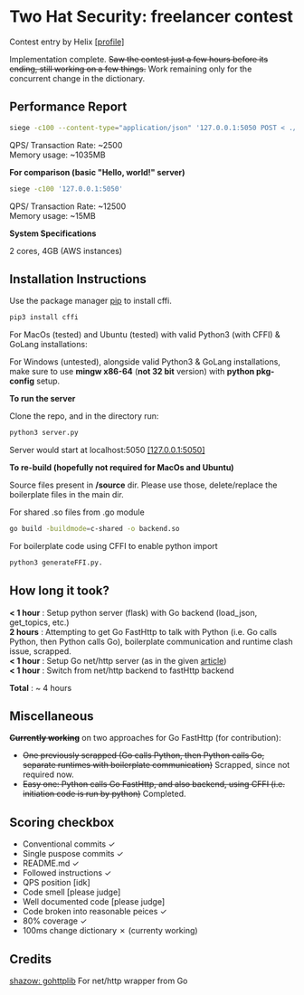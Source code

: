 # Two Hat Security: freelancer contest

Contest entry by Helix [[profile]](https://www.freelancer.com/u/astaroht)

Implementation complete. ~~Saw the contest just a few hours before its ending, still working on a few things.~~ Work remaining only for the concurrent change in the dictionary.
## Performance Report

```bash
siege -c100 --content-type="application/json" '127.0.0.1:5050 POST < ./test/data/testdata.json'
```   


QPS/ Transaction Rate:  ~2500  
Memory usage:           ~1035MB     
     


**For comparison (basic "Hello, world!" server)**  

```bash
siege -c100 '127.0.0.1:5050'
```

QPS/ Transaction Rate:  ~12500  
Memory usage:           ~15MB   

**System Specifications**   

2 cores, 4GB (AWS instances)  


 
## Installation Instructions

Use the package manager [pip](https://pip.pypa.io/en/stable/) to install cffi.

```bash
pip3 install cffi
```  

For MacOs (tested) and Ubuntu (tested) with valid Python3 (with CFFI) & GoLang installations:   

For Windows (untested), alongside valid Python3 & GoLang installations, make sure to use **mingw x86-64** (**not 32 bit** version) with **python pkg-config** setup.   


**To run the server**  

Clone the repo, and in the directory run:

```bash
python3 server.py
```  
Server would start at localhost:5050 [[127.0.0.1:5050]](127.0.0.1:5050)   

**To re-build (hopefully not required for MacOs and Ubuntu)**    

Source files present in **/source** dir. Please use those, delete/replace the boilerplate files in the main dir.  

For shared .so files from .go module  

```bash
go build -buildmode=c-shared -o backend.so
```

For boilerplate code using CFFI to enable python import  

```bash
python3 generateFFI.py. 
```

## How long it took?
**< 1 hour** :  Setup python server (flask) with Go backend (load_json, get_topics, etc.)  
**2 hours**  :    Attempting to get Go FastHttp to talk with Python (i.e. Go calls Python, then Python calls Go), boilerplate communication and runtime clash issue, scrapped.  
**< 1 hour** :  Setup Go net/http server (as in the given [article](https://blog.heroku.com/see_python_see_python_go_go_python_go))  
**< 1 hour** : Switch from net/http backend to fastHttp backend

**Total** : ~ 4 hours  


## Miscellaneous


**~~Currently working~~** on two approaches for Go FastHttp (for contribution):
* ~~One previously scrapped (Go calls Python, then Python calls Go, separate runtimes with boilerplate communication)~~ Scrapped, since not required now.
* ~~Easy one: Python calls Go FastHttp, and also backend, using CFFI (i.e. initiation code is run by python)~~ Completed.

## Scoring checkbox
* Conventional commits ✓
* Single puspose commits ✓
* README.md ✓
* Followed instructions ✓
* QPS position [idk]
* Code smell [please judge]
* Well documented code [please judge]
* Code broken into reasonable peices ✓
* 80% coverage ✓
* 100ms change dictionary ✗ (currenty working)


## Credits

[shazow: gohttplib](https://github.com/shazow/gohttplib) For net/http wrapper from Go